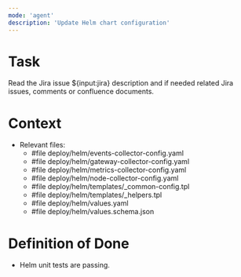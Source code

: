 ```yaml
---
mode: 'agent'
description: 'Update Helm chart configuration'
---
```


# Task
Read the Jira issue ${input:jira} description and if needed related Jira issues, comments or confluence documents.

# Context
- Relevant files: 
    - #file deploy/helm/events-collector-config.yaml
    - #file deploy/helm/gateway-collector-config.yaml
    - #file deploy/helm/metrics-collector-config.yaml
    - #file deploy/helm/node-collector-config.yaml
    - #file deploy/helm/templates/_common-config.tpl
    - #file deploy/helm/templates/_helpers.tpl
    - #file deploy/helm/values.yaml
    - #file deploy/helm/values.schema.json

# Definition of Done
- Helm unit tests are passing.

